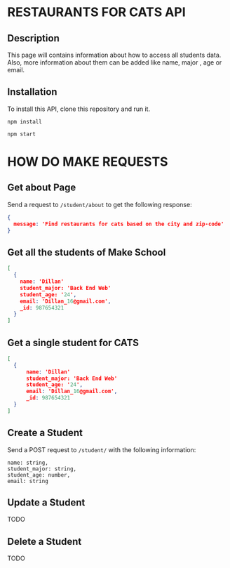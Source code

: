 # RESTAURANTS FOR CATS API

## Description

This page will contains information about how to access all students data. Also, more information about them can be added like name, major , age or email.

## Installation

To install this API, clone this repository and run it.

```
npm install
```
```
npm start
```

# HOW DO MAKE REQUESTS

## Get about Page

Send a request to `/student/about` to get the following response:

```json
{
  message: 'Find restaurants for cats based on the city and zip-code'
}
```

## Get all the students of Make School

```json
[
  {
    name: 'Dillan'
    student_major: 'Back End Web'
    student_age: '24',
    email: 'Dillan_16@gmail.com',
    _id: 987654321
  }
]
```

## Get a single student for CATS

```json
[
  {
      name: 'Dillan'
      student_major: 'Back End Web'
      student_age: '24',
      email: 'Dillan_16@gmail.com',
      _id: 987654321
  }
]
```
## Create a Student

Send a POST request to `/student/` with the following information:

```
name: string,
student_major: string,
student_age: number,
email: string

```

## Update a Student

TODO

## Delete a Student

TODO
